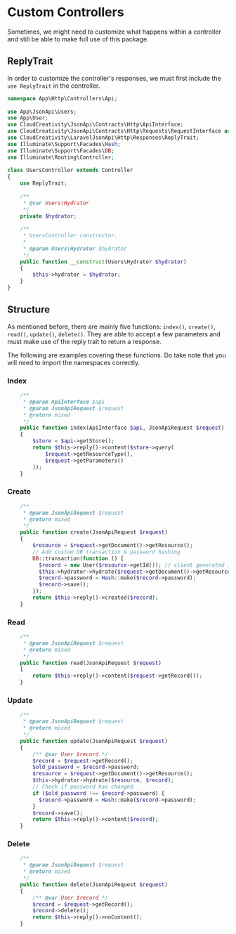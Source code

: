 # Custom Controllers

Sometimes, we might need to customize what happens within a controller and still be able to make full use of this package.

## ReplyTrait

In order to customize the controller's responses, we must first include the `use ReplyTrait` in the controller.

```php
namespace App\Http\Controllers\Api;
 
use App\JsonApi\Users;
use App\User;
use CloudCreativity\JsonApi\Contracts\Http\ApiInterface;
use CloudCreativity\JsonApi\Contracts\Http\Requests\RequestInterface as JsonApiRequest;
use CloudCreativity\LaravelJsonApi\Http\Responses\ReplyTrait;
use Illuminate\Support\Facades\Hash;
use Illuminate\Support\Facades\DB;
use Illuminate\Routing\Controller;
 
class UsersController extends Controller
{
    use ReplyTrait;
    
    /**
     * @var Users\Hydrator
     */
    private $hydrator;
    
    /**
     * UsersController constructor.
     *
     * @param Users\Hydrator $hydrator
     */
    public function __construct(Users\Hydrator $hydrator)
    {
        $this->hydrator = $hydrator;
    }
}
```

## Structure

As mentioned before, there are mainly five functions: `index()`, `create()`, `read()`, `update()`, `delete()`. They are able to accept a few parameters and must make use of the reply trait to return a response.

The following are examples covering these functions. Do take note that you will need to import the namespaces correctly.

### Index

```php
    /**
     * @param ApiInterface $api
     * @param JsonApiRequest $request
     * @return mixed
     */
    public function index(ApiInterface $api, JsonApiRequest $request)
    {
        $store = $api->getStore();
        return $this->reply()->content($store->query(
            $request->getResourceType(),
            $request->getParameters()
        ));
    }
```

### Create

```php
    /**
     * @param JsonApiRequest $request
     * @return mixed
     */
    public function create(JsonApiRequest $request)
    {
        $resource = $request->getDocument()->getResource();
        // Add custom DB transaction & password hashing
        DB::transaction(function () {
          $record = new User($resource->getId()); // client generated id.
          $this->hydrator->hydrate($request->getDocument()->getResource(), $record);
          $record->password = Hash::make($record->password);
          $record->save();
        });
        return $this->reply()->created($record);
    }
```

### Read
```php
    /**
     * @param JsonApiRequest $request
     * @return mixed
     */
    public function read(JsonApiRequest $request)
    {
        return $this->reply()->content($request->getRecord());
    }
```
### Update
```php
    /**
     * @param JsonApiRequest $request
     * @return mixed
     */
    public function update(JsonApiRequest $request)
    {
        /** @var User $record */
        $record = $request->getRecord();
        $old_password = $record->password;
        $resource = $request->getDocument()->getResource();
        $this->hydrator->hydrate($resource, $record);
        // Check if password has changed
        if ($old_password !== $record->password) {
          $record->password = Hash::make($record->password);
        }
        $record->save();
        return $this->reply()->content($record);
    }
```

### Delete
```php
    /**
     * @param JsonApiRequest $request
     * @return mixed
     */
    public function delete(JsonApiRequest $request)
    {
        /** @var User $record */
        $record = $request->getRecord();
        $record->delete();
        return $this->reply()->noContent();
    }
```
